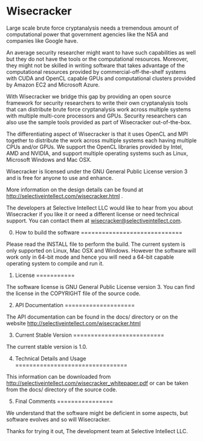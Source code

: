 Wisecracker
===========

Large scale brute force cryptanalysis needs a tremendous amount of computational
power that government agencies like the NSA and companies like Google have.

An average security researcher might want to have such capabilities as well but
they do not have the tools or the computational resources. Moreover, they might
not be skilled in writing software that takes advantage of the computational
resources provided by commercial-off-the-shelf systems with CUDA and OpenCL
capable GPUs and computational clusters provided by Amazon EC2 and Microsoft 
Azure.

With Wisecracker we bridge this gap by providing an open source framework for
security researchers to write their own cryptanalysis tools that can distribute
brute force cryptanalysis work across multiple systems with multiple multi-core
processors and GPUs. Security researchers can also use the sample tools
provided as part of Wisecracker out-of-the-box.

The differentiating aspect of Wisecracker is that it uses OpenCL and MPI
together to distribute the work across multiple systems each having
multiple CPUs and/or GPUs. We support the OpenCL libraries provided by
Intel, AMD and NVIDIA, and support multiple operating systems such as Linux,
Microsoft Windows and Mac OSX.

Wisecracker is licensed under the GNU General Public License version 3 and is
free for anyone to use and enhance. 

More information on the design details can be found at
http://selectiveintellect.com/wisecracker.html .

The developers at Selective Intellect LLC would like to hear from you about
Wisecracker if you like it or need a different license or need technical
support. You can contact them at <wisecracker@selectiveintellect.com>.

0. How to build the software
=============================

Please read the INSTALL file to perform the build.
The current system is only supported on Linux, Mac OSX and Windows. However the
software will work only in 64-bit mode and hence you will need a 64-bit capable
operating system to compile and run it.

1. License
===========

The software license is GNU General Public License version 3. You can find the
license in the COPYRIGHT file of the source code.

2. API Documentation
====================

The API documentation can be found in the docs/ directory or on the website
http://selectiveintellect.com/wisecracker.html

3. Current Stable Version
==========================

The current stable version is 1.0.

4. Technical Details and Usage
================================

This information can be downloaded from
http://selectiveintellect.com/wisecracker_whitepaper.pdf or can be taken from
the docs/ directory of the source code.


5. Final Comments
================

We understand that the software might be deficient in some aspects, but software
evolves and so will Wisecracker.

Thanks for trying it out,
The development team at Selective Intellect LLC.
